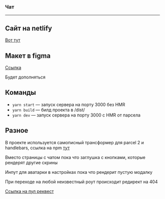 ### Чат

---

## Сайт на netlify

[Вот тут](https://eloquent-fermat-d10e6a.netlify.app/)

## Макет в figma

[Ссылка](https://www.figma.com/file/Dq7Io7NldK2mhzEzs7F2Fx/Chat-(Copy)?node-id=0%3A1)

Будет дополняться

## Команды

- `yarn start` — запуск сервера на порту 3000 без HMR
- `yarn build` — билд проекта в /dist/
- `yarn dev` — запуск сервера на порту 3000 с HMR от парсела

## Разное

В проекте используется самописный трансформер для parcel 2 и handlebars, ссылка на npm [тут](https://www.npmjs.com/package/parcel-transformer-hbs)

Вместо страницы с чатом пока что заглушка с кнопками, которые рендерят другие скрины

Инпут для аватарки в настройках пока что рендерит пустую модалку

При переходе на любой неизвестный роут происходит редирект на 404

[Ссылка на пул реквест](https://github.com/vadimLuzyanin/middle.messenger.praktikum.yandex/pull/3)
